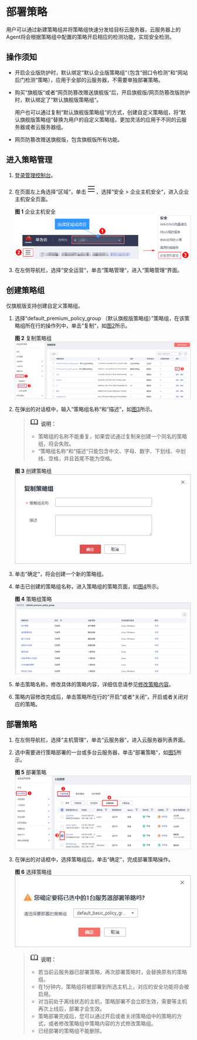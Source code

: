 # 部署策略<a name="hss_01_0024"></a>

用户可以通过新建策略组并将策略组快速分发给目标云服务器，云服务器上的Agent将会根据策略组中配置的策略开启相应的检测功能，实现安全检测。

## 操作须知<a name="section1303437171317"></a>

-   开启企业版防护时，默认绑定“默认企业版策略组“（包含“弱口令检测“和“网站后门检测“策略），应用于全部的云服务器，不需要单独部署策略。
-   购买“旗舰版“或者“网页防篡改赠送旗舰版“后，开启旗舰版/网页防篡改版防护时，默认绑定了“默认旗舰版策略组“。

    用户也可以通过复制“默认旗舰版策略组“的方式，创建自定义策略组，将“默认旗舰版策略组“替换为用户的自定义策略组，更加灵活的应用于不同的云服务器或者云服务器组。

-   网页防篡改赠送旗舰版，包含旗舰版所有功能。

## 进入策略管理<a name="section1836718223223"></a>

1.  [登录管理控制台](https://console.huaweicloud.com)。

1.  在页面左上角选择“区域“，单击![](figures/icon-servicelist.png)，选择“安全  \>  企业主机安全“，进入企业主机安全页面。

    **图 1**  企业主机安全<a name="hss_01_0229_fig1855613765114"></a>  
    ![](figures/企业主机安全.png "企业主机安全")

2.  在左侧导航栏，选择“安全运营“，单击“策略管理“，进入“策略管理“界面。

## 创建策略组<a name="section1337661923512"></a>

仅旗舰版支持创建自定义策略组。

1.  选择“default\_premium\_policy\_group （默认旗舰版策略组）”策略组，在该策略组所在行的操作列中，单击“复制“，如[图2](#fig15964857392)所示。

    **图 2**  复制策略组<a name="fig15964857392"></a>  
    ![](figures/复制策略组.png "复制策略组")

2.  在弹出的对话框中，输入“策略组名称“和“描述“，如[图3](#fig2889958811472)所示。

    >![](public_sys-resources/icon-note.gif) **说明：** 
    >-   策略组的名称不能重复，如果尝试通过复制来创建一个同名的策略组，将会失败。
    >-   “策略组名称“和“描述“只能包含中文、字母、数字、下划线、中划线、空格，并且首尾不能为空格。

    **图 3**  创建策略组<a name="fig2889958811472"></a>  
    ![](figures/创建策略组.png "创建策略组")

3.  单击“确定“，将会创建一个新的策略组。
4.  单击已创建的策略组名称，进入策略组的策略页面，如[图4](#fig1861202845918)所示。

    **图 4**  策略组策略<a name="fig1861202845918"></a>  
    ![](figures/策略组策略.png "策略组策略")

5.  单击策略名称，修改具体的策略内容，详细信息请参见[修改策略内容](修改策略内容.md)。
6.  策略内容修改完成后，单击策略所在行的“开启“或者“关闭“，开启或者关闭对应的策略。

## 部署策略<a name="section73327783614"></a>

1.  在左侧导航栏，选择“主机管理“，单击“云服务器“，进入云服务器列表界面。

1.  选中需要进行策略部署的一台或多台云服务器，单击“部署策略“，如[图5](#f16e53b83bcb749599a5e7637a4117e3e)所示。

    **图 5**  部署策略<a name="f16e53b83bcb749599a5e7637a4117e3e"></a>  
    ![](figures/部署策略.png "部署策略")

2.  在弹出的对话框中，选择策略组后，单击“确定“，完成部署策略操作。

    **图 6**  选择策略组<a name="fdcafe1f7ab8e443599699a44d30f7609"></a>  
    ![](figures/选择策略组.png "选择策略组")

    >![](public_sys-resources/icon-note.gif) **说明：** 
    >-   若当前云服务器已部署策略，再次部署策略时，会替换原有的策略组。
    >-   在1分钟内，策略组将被部署到所选主机上，对应的安全功能将会被启用。
    >-   对当前处于离线状态的主机，策略部署不会立即生效，需要等主机再次上线后，部署才会生效。
    >-   策略部署完成后，您可以通过开启或者关闭策略组中的策略的方式，或者修改策略组中策略内容的方式修改策略组。
    >-   已经部署的策略组不能删除。


